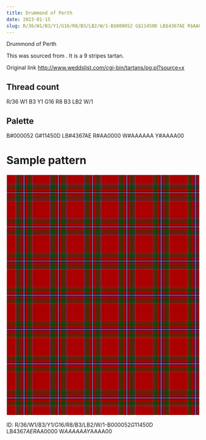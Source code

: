 ```yaml
---
title: Drummond of Perth
date: 2023-01-15
slug: R/36/W1/B3/Y1/G16/R8/B3/LB2/W/1-B$000052 G$11450D LB$4367AE R$AA0000 W$AAAAAA Y$AAAA00
---
```

Drummond of Perth

This was sourced from <no value>.  It is a 9 stripes tartan.

Original link http://www.weddslist.com/cgi-bin/tartans/pg.pl?source=x

## Thread count
R/36 W1 B3 Y1 G16 R8 B3 LB2 W/1

## Palette
B#000052 G#11450D LB#4367AE R#AA0000 W#AAAAAA Y#AAAA00

# Sample pattern

![Tartan detail](tartan.png "R/36 W1 B3 Y1 G16 R8 B3 LB2 W/1 tartan")

ID: R/36/W1/B3/Y1/G16/R8/B3/LB2/W/1-B$000052 G$11450D LB$4367AE R$AA0000 W$AAAAAA Y$AAAA00
